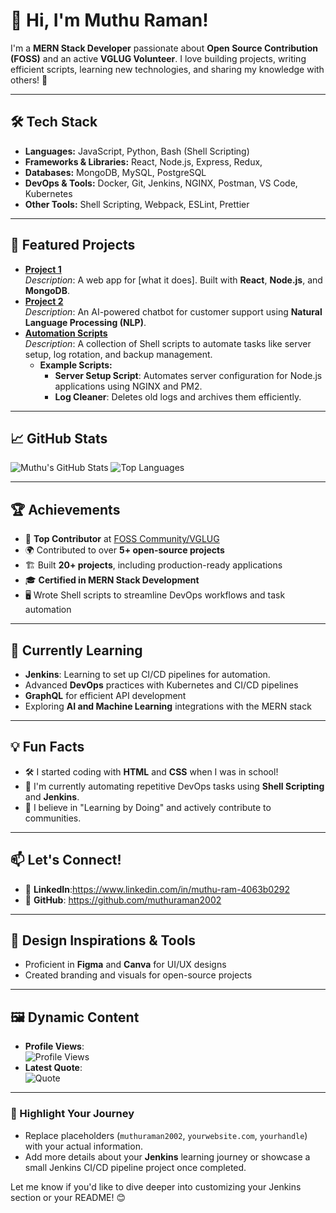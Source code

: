 # 👋 Hi, I'm Muthu Raman!
I'm a **MERN Stack Developer** passionate about **Open Source Contribution (FOSS)** and an active **VGLUG Volunteer**. I love building projects, writing efficient scripts, learning new technologies, and sharing my knowledge with others! 🚀

---

## 🛠️ Tech Stack
- **Languages:** JavaScript, Python, Bash (Shell Scripting)  
- **Frameworks & Libraries:** React, Node.js, Express, Redux,  
- **Databases:** MongoDB, MySQL, PostgreSQL  
- **DevOps & Tools:** Docker, Git, Jenkins, NGINX, Postman, VS Code, Kubernetes  
- **Other Tools:** Shell Scripting, Webpack, ESLint, Prettier 

---

## 🌟 Featured Projects
- [**Project 1**](https://github.com/muthuraman2002/project1)  
  _Description_: A web app for [what it does]. Built with **React**, **Node.js**, and **MongoDB**.  
- [**Project 2**](https://github.com/muthuraman2002/chatbotusing_vector_db)  
  _Description_: An AI-powered chatbot for customer support using **Natural Language Processing (NLP)**.  
- [**Automation Scripts**](https://github.com/muthuraman2002/automation-scripts)  
  _Description_: A collection of Shell scripts to automate tasks like server setup, log rotation, and backup management.  
  - **Example Scripts:**
    - **Server Setup Script**: Automates server configuration for Node.js applications using NGINX and PM2.  
    - **Log Cleaner**: Deletes old logs and archives them efficiently.  

---

## 📈 GitHub Stats
![Muthu's GitHub Stats](https://github-readme-stats.vercel.app/api?username=yourusername&show_icons=true&theme=radical)
![Top Languages](https://github-readme-stats.vercel.app/api/top-langs/?username=yourusername&layout=compact&theme=radical)

---

## 🏆 Achievements
- 🏅 **Top Contributor** at [FOSS Community/VGLUG](https://vglug.org)  
- 🌍 Contributed to over **5+ open-source projects**  
- 🏗️ Built **20+ projects**, including production-ready applications  
- 🎓 **Certified in MERN Stack Development**  
- 🖥️ Wrote Shell scripts to streamline DevOps workflows and task automation  

---

## 🎯 Currently Learning
- **Jenkins**: Learning to set up CI/CD pipelines for automation.  
- Advanced **DevOps** practices with Kubernetes and CI/CD pipelines  
- **GraphQL** for efficient API development  
- Exploring **AI and Machine Learning** integrations with the MERN stack  

---

## 💡 Fun Facts
- 🛠️ I started coding with **HTML** and **CSS** when I was in school!  
- 🤖 I'm currently automating repetitive DevOps tasks using **Shell Scripting** and **Jenkins**.  
- 🌱 I believe in "Learning by Doing" and actively contribute to communities.  

---

## 📫 Let's Connect!
- 💼 **LinkedIn**:https://www.linkedin.com/in/muthu-ram-4063b0292
- 🤝 **GitHub**: https://github.com/muthuraman2002
---

## 🎨 Design Inspirations & Tools
- Proficient in **Figma** and **Canva** for UI/UX designs  
- Created branding and visuals for open-source projects  

---

## 🖼️ Dynamic Content
- **Profile Views**:  
  ![Profile Views](https://komarev.com/ghpvc/?username=yourusername&color=blue&style=flat-square)  
- **Latest Quote**:  
  ![Quote](https://quotes-github-readme.vercel.app/api?type=horizontal&theme=radical)

---

### 🚀 Highlight Your Journey
- Replace placeholders (`muthuraman2002`, `yourwebsite.com`, `yourhandle`) with your actual information.  
- Add more details about your **Jenkins** learning journey or showcase a small Jenkins CI/CD pipeline project once completed.  

Let me know if you'd like to dive deeper into customizing your Jenkins section or your README! 😊
